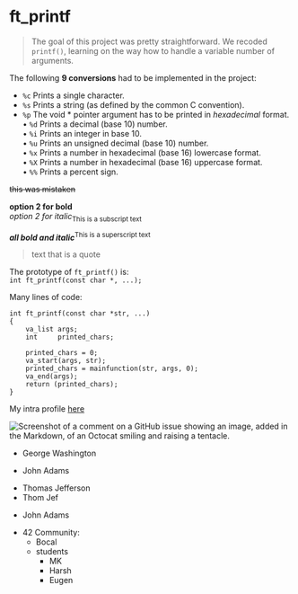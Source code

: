 # ft_printf

> The goal of this project was pretty straightforward. We recoded `printf()`, learning on the way how to handle a variable number of arguments.

The following **9 conversions** had to be implemented in the project:<br>
* `%c` Prints a single character.<br>
* `%s` Prints a string (as defined by the common C convention).<br>
* `%p` The void * pointer argument has to be printed in *hexadecimal* format.<br>
• `%d` Prints a decimal (base 10) number.<br>
• `%i` Prints an integer in base 10.<br>
• `%u` Prints an unsigned decimal (base 10) number.<br>
• `%x` Prints a number in hexadecimal (base 16) lowercase format.<br>
• `%X` Prints a number in hexadecimal (base 16) uppercase format.<br>
• `%%` Prints a percent sign.<br>

~~this was mistaken~~

__option 2 for bold__<br>
_option 2 for italic_<sub>This is a subscript text</sub>

***all bold and italic***<sup>This is a superscript text</sup><br>

> text that is a quote

The prototype of `ft_printf()` is:<br>
`int ft_printf(const char *, ...);`

Many lines of code:
```
int	ft_printf(const char *str, ...)
{
	va_list	args;
	int		printed_chars;

	printed_chars = 0;
	va_start(args, str);
	printed_chars = mainfunction(str, args, 0);
	va_end(args);
	return (printed_chars);
}
```

My intra profile [here](https://profile.intra.42.fr/users/mevangel)<br>

![Screenshot of a comment on a GitHub issue showing an image, added in the Markdown, of an Octocat smiling and raising a tentacle.](https://myoctocat.com/assets/images/base-octocat.svg)

- George Washington
* John Adams
+ Thomas Jefferson
+ Thom Jef
* John Adams

- 42 Community:
  - Bocal
  - students
    - MK
	- Harsh
	- Eugen